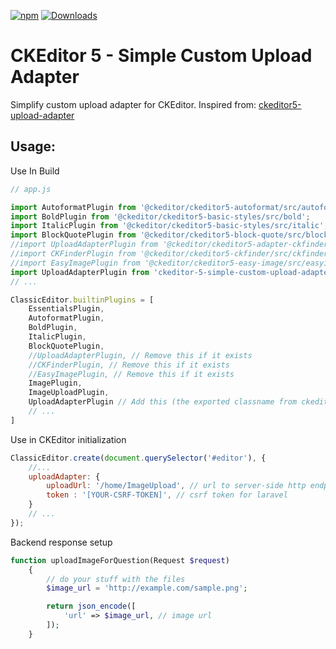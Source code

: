 [![npm](https://img.shields.io/npm/v/ckeditor-5-simple-custom-upload-adapter.svg)](https://www.npmjs.com/package/ckeditor-5-simple-custom-upload-adapter) [![Downloads](https://img.shields.io/npm/dt/ckeditor-5-simple-custom-upload-adapter.svg)](https://www.npmjs.com/package/ckeditor-5-simple-custom-upload-adapter)

# CKEditor 5 - Simple Custom Upload Adapter
Simplify custom upload adapter for CKEditor. Inspired from: [ckeditor5-upload-adapter](https://github.com/RasmusRummel/ckeditor5-upload-adapter)


## Usage: 

Use In Build
```js
// app.js

import AutoformatPlugin from '@ckeditor/ckeditor5-autoformat/src/autoformat';
import BoldPlugin from '@ckeditor/ckeditor5-basic-styles/src/bold';
import ItalicPlugin from '@ckeditor/ckeditor5-basic-styles/src/italic';
import BlockQuotePlugin from '@ckeditor/ckeditor5-block-quote/src/blockquote';
//import UploadAdapterPlugin from '@ckeditor/ckeditor5-adapter-ckfinder/src/uploadadapter'; // Remove this if it exists
//import CKFinderPlugin from '@ckeditor/ckeditor5-ckfinder/src/ckfinder'; // Remove this if it exists
//import EasyImagePlugin from '@ckeditor/ckeditor5-easy-image/src/easyimage'; // Remove this if it exists
import UploadAdapterPlugin from 'ckeditor-5-simple-custom-upload-adapter'; // Add this
// ...

ClassicEditor.builtinPlugins = [
    EssentialsPlugin,
    AutoformatPlugin,
    BoldPlugin,
    ItalicPlugin,
    BlockQuotePlugin,
    //UploadAdapterPlugin, // Remove this if it exists
    //CKFinderPlugin, // Remove this if it exists
    //EasyImagePlugin, // Remove this if it exists
    ImagePlugin,
    ImageUploadPlugin,
    UploadAdapterPlugin // Add this (the exported classname from ckeditor5-upload-adapter, UploadAdapterPlugin, is the same as from ckeditor5-adapter-ckfinder, however the source files are different)
    // ...
]
```

Use in CKEditor initialization
```js
ClassicEditor.create(document.querySelector('#editor'), {
    //... 
    uploadAdapter: {
        uploadUrl: '/home/ImageUpload', // url to server-side http endpoint // mandatory
        token : '[YOUR-CSRF-TOKEN]', // csrf token for laravel
    }
    // ...
});
```
Backend response setup

```php
function uploadImageForQuestion(Request $request)
    {
        // do your stuff with the files
        $image_url = 'http://example.com/sample.png';

        return json_encode([
            'url' => $image_url, // image url
        ]);
    }
```
